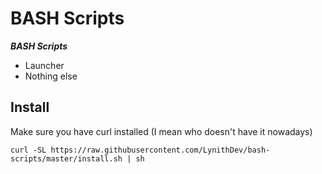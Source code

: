 # BASH Scripts
***BASH Scripts***

- Launcher
- Nothing else

## Install
Make sure you have curl installed (I mean who doesn't have it nowadays)
```
curl -SL https://raw.githubusercontent.com/LynithDev/bash-scripts/master/install.sh | sh
```
